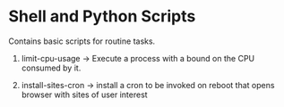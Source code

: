 # Shell and Python Scripts
Contains basic scripts for routine tasks.

1. limit-cpu-usage -> Execute a process with a bound on the CPU consumed by it.

2. install-sites-cron -> install a cron to be invoked on reboot that opens browser with sites of user interest
